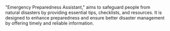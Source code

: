 "Emergency Preparedness Assistant," aims to safeguard people from natural disasters by providing essential tips, checklists, and resources. 
It is designed to enhance preparedness and ensure better disaster management by offering timely and reliable information.
